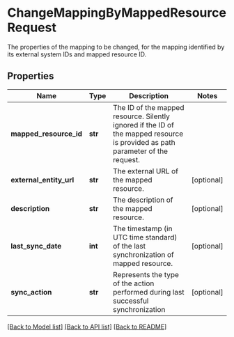 # ChangeMappingByMappedResourceRequest

The properties of the mapping to be changed, for the mapping identified by its external system IDs and mapped resource ID.
## Properties
Name | Type | Description | Notes
------------ | ------------- | ------------- | -------------
**mapped_resource_id** | **str** | The ID of the mapped resource. Silently ignored if the ID of the mapped resource is provided as path parameter of the request. | 
**external_entity_url** | **str** | The external URL of the mapped resource. | [optional] 
**description** | **str** | The description of the mapped resource. | [optional] 
**last_sync_date** | **int** | The timestamp (in UTC time standard) of the last synchronization of mapped resource. | [optional] 
**sync_action** | **str** | Represents the type of the action performed during last successful synchronization | [optional] 

[[Back to Model list]](../README.md#documentation-for-models) [[Back to API list]](../README.md#documentation-for-api-endpoints) [[Back to README]](../README.md)


